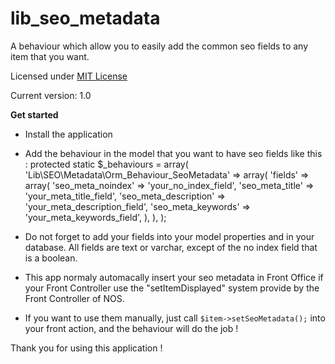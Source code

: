 lib_seo_metadata
===========

A behaviour which allow you to easily add the common seo fields to any item that you want.

Licensed under [MIT License](http://opensource.org/licenses/MIT)

Current version: 1.0

**Get started**

* Install the application
* Add the behaviour in the model that you want to have seo fields like this :
    protected static $_behaviours = array(
        'Lib\SEO\Metadata\Orm_Behaviour_SeoMetadata' => array(
            'fields' => array(
                'seo_meta_noindex' => 'your_no_index_field',
                'seo_meta_title' => 'your_meta_title_field',
                'seo_meta_description' => 'your_meta_description_field',
                'seo_meta_keywords' => 'your_meta_keywords_field',
            ),
        ),
    );

* Do not forget to add your fields into your model properties and in your database. All fields are text or varchar, except of the no index field that is a boolean.
* This app normaly automacally insert your seo metadata in Front Office if your Front Controller use the "setItemDisplayed" system provide by the Front Controller of NOS.
* If you want to use them manually, just call `$item->setSeoMetadata();` into your front action, and the behaviour will do the job !

Thank you for using this application !